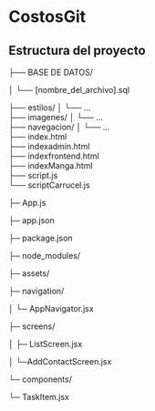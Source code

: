 # CostosGit

## Estructura del proyecto
├── BASE DE DATOS/

│   └── [nombre_del_archivo].sql

├── estilos/
│   └── ...                     
├── imagenes/
│   └── ...                      
├── navegacion/
│   └── ...                      
├── index.html                  
├── indexadmin.html             
├── indexfrontend.html           
├── indexManga.html              
├── script.js                    
└── scriptCarrucel.js            


├─ App.js

├─ app.json

├─ package.json

├─ node_modules/

├─ assets/

├─ navigation/

│  └─ AppNavigator.jsx

├─ screens/

│  ├─ ListScreen.jsx

│  └─AddContactScreen.jsx

└─ components/

   └─ TaskItem.jsx
